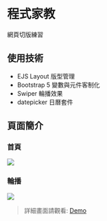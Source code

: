 # 程式家教

網頁切版練習

## 使用技術

* EJS Layout 版型管理
* Bootstrap 5 變數與元件客制化
* Swiper 輪播效果
* datepicker 日曆套件

## 頁面簡介

### 首頁
![](https://i.imgur.com/vj1nCLV.jpg)

### 輪播
![](https://i.imgur.com/0m8vQBW.gif)

> 詳細畫面請觀看: [Demo](https://kumashow.github.io/layout-week6/)
